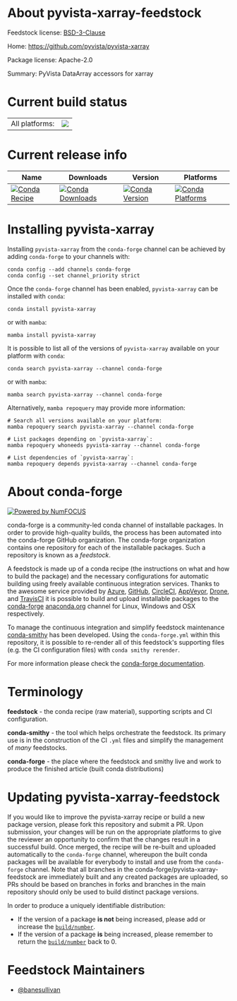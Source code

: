 About pyvista-xarray-feedstock
==============================

Feedstock license: [BSD-3-Clause](https://github.com/conda-forge/pyvista-xarray-feedstock/blob/main/LICENSE.txt)

Home: https://github.com/pyvista/pyvista-xarray

Package license: Apache-2.0

Summary: PyVista DataArray accessors for xarray

Current build status
====================


<table><tr><td>All platforms:</td>
    <td>
      <a href="https://dev.azure.com/conda-forge/feedstock-builds/_build/latest?definitionId=16580&branchName=main">
        <img src="https://dev.azure.com/conda-forge/feedstock-builds/_apis/build/status/pyvista-xarray-feedstock?branchName=main">
      </a>
    </td>
  </tr>
</table>

Current release info
====================

| Name | Downloads | Version | Platforms |
| --- | --- | --- | --- |
| [![Conda Recipe](https://img.shields.io/badge/recipe-pyvista--xarray-green.svg)](https://anaconda.org/conda-forge/pyvista-xarray) | [![Conda Downloads](https://img.shields.io/conda/dn/conda-forge/pyvista-xarray.svg)](https://anaconda.org/conda-forge/pyvista-xarray) | [![Conda Version](https://img.shields.io/conda/vn/conda-forge/pyvista-xarray.svg)](https://anaconda.org/conda-forge/pyvista-xarray) | [![Conda Platforms](https://img.shields.io/conda/pn/conda-forge/pyvista-xarray.svg)](https://anaconda.org/conda-forge/pyvista-xarray) |

Installing pyvista-xarray
=========================

Installing `pyvista-xarray` from the `conda-forge` channel can be achieved by adding `conda-forge` to your channels with:

```
conda config --add channels conda-forge
conda config --set channel_priority strict
```

Once the `conda-forge` channel has been enabled, `pyvista-xarray` can be installed with `conda`:

```
conda install pyvista-xarray
```

or with `mamba`:

```
mamba install pyvista-xarray
```

It is possible to list all of the versions of `pyvista-xarray` available on your platform with `conda`:

```
conda search pyvista-xarray --channel conda-forge
```

or with `mamba`:

```
mamba search pyvista-xarray --channel conda-forge
```

Alternatively, `mamba repoquery` may provide more information:

```
# Search all versions available on your platform:
mamba repoquery search pyvista-xarray --channel conda-forge

# List packages depending on `pyvista-xarray`:
mamba repoquery whoneeds pyvista-xarray --channel conda-forge

# List dependencies of `pyvista-xarray`:
mamba repoquery depends pyvista-xarray --channel conda-forge
```


About conda-forge
=================

[![Powered by
NumFOCUS](https://img.shields.io/badge/powered%20by-NumFOCUS-orange.svg?style=flat&colorA=E1523D&colorB=007D8A)](https://numfocus.org)

conda-forge is a community-led conda channel of installable packages.
In order to provide high-quality builds, the process has been automated into the
conda-forge GitHub organization. The conda-forge organization contains one repository
for each of the installable packages. Such a repository is known as a *feedstock*.

A feedstock is made up of a conda recipe (the instructions on what and how to build
the package) and the necessary configurations for automatic building using freely
available continuous integration services. Thanks to the awesome service provided by
[Azure](https://azure.microsoft.com/en-us/services/devops/), [GitHub](https://github.com/),
[CircleCI](https://circleci.com/), [AppVeyor](https://www.appveyor.com/),
[Drone](https://cloud.drone.io/welcome), and [TravisCI](https://travis-ci.com/)
it is possible to build and upload installable packages to the
[conda-forge](https://anaconda.org/conda-forge) [anaconda.org](https://anaconda.org/)
channel for Linux, Windows and OSX respectively.

To manage the continuous integration and simplify feedstock maintenance
[conda-smithy](https://github.com/conda-forge/conda-smithy) has been developed.
Using the ``conda-forge.yml`` within this repository, it is possible to re-render all of
this feedstock's supporting files (e.g. the CI configuration files) with ``conda smithy rerender``.

For more information please check the [conda-forge documentation](https://conda-forge.org/docs/).

Terminology
===========

**feedstock** - the conda recipe (raw material), supporting scripts and CI configuration.

**conda-smithy** - the tool which helps orchestrate the feedstock.
                   Its primary use is in the construction of the CI ``.yml`` files
                   and simplify the management of *many* feedstocks.

**conda-forge** - the place where the feedstock and smithy live and work to
                  produce the finished article (built conda distributions)


Updating pyvista-xarray-feedstock
=================================

If you would like to improve the pyvista-xarray recipe or build a new
package version, please fork this repository and submit a PR. Upon submission,
your changes will be run on the appropriate platforms to give the reviewer an
opportunity to confirm that the changes result in a successful build. Once
merged, the recipe will be re-built and uploaded automatically to the
`conda-forge` channel, whereupon the built conda packages will be available for
everybody to install and use from the `conda-forge` channel.
Note that all branches in the conda-forge/pyvista-xarray-feedstock are
immediately built and any created packages are uploaded, so PRs should be based
on branches in forks and branches in the main repository should only be used to
build distinct package versions.

In order to produce a uniquely identifiable distribution:
 * If the version of a package **is not** being increased, please add or increase
   the [``build/number``](https://docs.conda.io/projects/conda-build/en/latest/resources/define-metadata.html#build-number-and-string).
 * If the version of a package **is** being increased, please remember to return
   the [``build/number``](https://docs.conda.io/projects/conda-build/en/latest/resources/define-metadata.html#build-number-and-string)
   back to 0.

Feedstock Maintainers
=====================

* [@banesullivan](https://github.com/banesullivan/)

